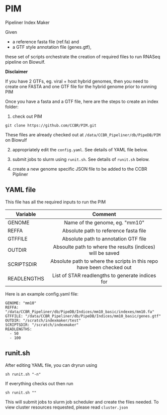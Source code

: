 # PIM
Pipeliner Index Maker


Given 
 * a reference fasta file (ref.fa) and 
 * a GTF style annotation file (genes.gtf), 
 
 
 these set of scripts orchestrate the creation of required files to run RNASeq pipeline on Biowulf.
 
 **Disclaimer**
 
 If you have 2 GTFs, eg. viral + host hybrid genomes, then you need to create one FASTA and one GTF file for the hybrid genome prior to running PIM
 
 Once you have a fasta and a GTF file, here are the steps to create an index folder:
 
 1. check out PIM 
 
 ```
 git clone https://github.com/CCBR/PIM.git
 ```
 
 These files are already checked out at `/data/CCBR_Pipeliner/db/PipeDB/PIM` on Biowulf
 
 2. appropriately edit the `config.yaml`. See details of YAML file below.
 
 3. submit jobs to slurm using `runit.sh`. See details of `runit.sh` below.
 
 4. create a new genome specific JSON file to be added to the CCBR Pipliner
 
 ## YAML file
 
 This file has all the required inputs to run the PIM
 
| Variable | Comment |
|----------|:-------------:|
| GENOME | Name of the genome, eg. "mm10" |
| REFFA | Absolute path to reference fasta file |
| GTFFILE | Absolute path to annotation GTF file |
| OUTDIR | Absoulte path to where the results (indices) will be saved |
| SCRIPTSDIR | Absolute path to where the scripts in this repo have been checked out |
| READLENGTHS | List of STAR readlengths to generate indices for |

Here is an example config.yaml file:

```
GENOME: "mm10"
REFFA: "/data/CCBR_Pipeliner/db/PipeDB/Indices/mm10_basic/indexes/mm10.fa"
GTFFILE: "/data/CCBR_Pipeliner/db/PipeDB/Indices/mm10_basic/genes.gtf"
OUTDIR: "/scratch/indexmaker/test"
SCRIPTSDIR: "/scratch/indexmaker"
READLENGTHS:
  - 50
  - 100
```

## runit.sh

After editing YAML file, you can dryrun using 

```
sh runit.sh "-n"
```

If everything checks out then run

```
sh runit.sh ""
```

This will submit jobs to slurm job scheduler and create the files needed. To view cluster resources requested, please read `cluster.json`
